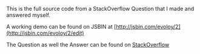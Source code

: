 This is the full source code from a StackOverflow Question that I made and answered myself.

A working demo can be found on JSBIN at [http://jsbin.com/evoloy/2](http://jsbin.com/evoloy/2/edit)

The Question as well the Answer can be found on [StackOverflow](http://stackoverflow.com/questions/536676)